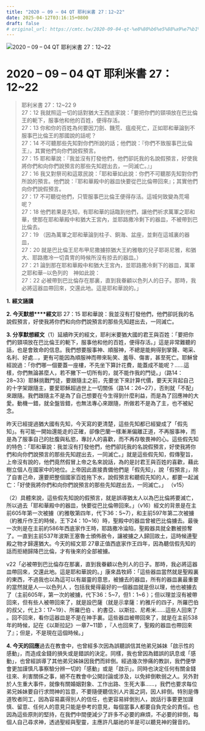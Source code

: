 ```yaml
---
title: "2020 – 09 – 04 QT 耶利米書 27：12~22"
date: 2025-04-12T03:16:15+0800
draft: false
# original_url: https://cmtc.tw/2020-09-04-qt-%e8%80%b6%e5%88%a9%e7%b1%b3%e6%9b%b8-27%ef%bc%9a1222
---
```


![2020 – 09 – 04 QT 耶利米書 27：12\~22](/images/qt.jpg   "2020 – 09 – 04 QT 耶利米書 27：12\~22")

# 2020 – 09 – 04 QT 耶利米書 27：12\~22

> 耶利米書 27：12\~22 9  
> 27：12 我就照這一切的話對猶大王西底家說：「要把你們的頸項放在巴比倫王的軛下，服事他和他的百姓，便得存活。  
> 27：13 你和你的百姓為何要因刀劍、饑荒、瘟疫死亡，正如耶和華論到不服事巴比倫王的那國說的話呢？  
> 27：14 不可聽那些先知對你們所說的話；他們說：『你們不致服事巴比倫王』，其實他們向你們說假預言。  
> 27：15 耶和華說：『我並沒有打發他們，他們卻託我的名說假預言，好使我將你們和向你們說預言的那些先知趕出去，一同滅亡。』」  
> 27：16 我又對祭司和這眾民說：「耶和華如此說：你們不可聽那先知對你們所說的預言。他們說：『耶和華殿中的器皿快要從巴比倫帶回來』；其實他們向你們說假預言。  
> 27：17 不可聽從他們，只管服事巴比倫王便得存活。這城何致變為荒場呢？  
> 27：18 他們若果是先知，有耶和華的話臨到他們，讓他們祈求萬軍之耶和華，使那在耶和華殿中和猶大王宮內，並耶路撒冷剩下的器皿，不被帶到巴比倫去。  
> 27：19 （因為萬軍之耶和華論到柱子、銅海、盆座，並剩在這城裏的器皿，  
> 27：20 就是巴比倫王尼布甲尼撒擄掠猶大王約雅敬的兒子耶哥尼雅，和猶大、耶路撒冷一切貴冑的時候所沒有掠去的器皿。）  
> 27：21 論到那在耶和華殿中和猶大王宮內，並耶路撒冷剩下的器皿，萬軍之耶和華─以色列的　神如此說：  
> 27：22 必被帶到巴比倫存在那裏，直到我眷顧以色列人的日子。那時，我必將這器皿帶回來，交還此地。這是耶和華說的。」

**1.** **經文誦讀**

**2. 今天默想****經文**耶 27：15 耶和華說：我並沒有打發他們，他們卻託我的名說假預言，好使我將你們和向你們說預言的那些先知趕出去，一同滅亡。

**3. 分享默想經文**（1）延續昨天的經文，耶利米要猶大國的君王與百姓：「要把你們的頸項放在巴比倫王的軛下，服事他和他的百姓，便得存活。」這是非常難聽的話，也是會致命的信息。我們想要服事神、順服神，不總是能夠得到掌聲、喝采、名利、好處…，更有可能因為順服神而帶來恥笑、羞辱、傷害，甚至死亡。耶穌曾經說過：「你們哪一個要蓋一座樓，不先坐下算計花費，能蓋成不能呢？……這樣，你們無論甚麼人，若不撇下一切所有的，就不能作我的門徒。」（路14：28\~33）耶穌挑戰門徒，要跟隨主之前，先要坐下來計算代價，要天天背起自己的十字架跟隨主，要愛耶穌超過世上一切關係（路14：26\~27），否則就「不配」來跟隨。我們跟隨主不是為了自己想要在今生得到什麼利益，而是為了回應神的大愛。動機一錯，就全盤皆錯，也無法專心來跟隨，所做若不是為了主，也不被紀念。

昨天已經提過猶大國有先知，今天寫的更清楚，這些先知都已經變成了「假先知」。有可能一開始還能走的正確，卻像巴蘭一樣漸漸偏離正道，不再服事神，而是為了服事自己的肚腹與私慾，專討人的喜歡，而不再存敬畏神的心。這些假先知的特色：「耶和華說：我並沒有打發他們，他們卻託我的名說假預言，好使我將你們和向你們說預言的那些先知趕出去，一同滅亡。」就是這些假先知，假傳聖旨，上帝沒有說的，他們竟然假冒上帝之名來說話，為的是討君王與百姓的喜歡，藉此樹立個人在國家中的地位。上帝因此直接責備他們是「假先知」，說「假預言」，除了自害己命，還要把整個國家百姓拖下水，說假預言和聽假先知的人，都要一起滅亡：「好使我將你們和向你們說預言的那些先知趕出去，一同滅亡。」 （v15）

（2）具體來說，這些假先知說的假預言，就是誤導猶太人以為巴比倫將要滅亡，所以過去「耶和華殿中的器皿，快要從巴比倫帶回來。」（v16）經文的背景是在主前605年第一次被擄（約雅敬第四年，代下36：5\~7），和主前597年第二次被擄（約雅斤作王的時候，王下24：10\~16）時，聖殿中的器皿曾被巴比倫擄去。最後一次則是在主前約586年西底家作王時，耶路撒冷淪陷，聖殿器具就全數被掠奪了。一直到主前537年波斯王塞魯士頒佈赦令，讓被擄之人歸回故土，這時候連聖殿之物才歸還猶大。今天的經文耶 27章正值西底家作王四年，因為聽信假先知的話而拒絕歸降巴比倫，才有後來的全部被擄。

v22「必被帶到巴比倫存在那裏，直到我眷顧以色列人的日子。那時，我必將這器皿帶回來，交還此地。這是耶和華說的。」康來昌牧師：「這些器皿當然就是聖殿裏的東西，不過我也以為這可以有屬靈的意思，被擄去的器皿，所有的器皿裏最重要的當然就是人──以色列人 ，包括我覺得最好的一個器皿就是但以理，他也被擄去了（主前605年，第一次的被擄，代下36：5\~7，但1：1\~6 ）；但以理並沒有被帶回來，但有些人被帶回來了，就是設巴薩（就是示拿薩：約雅斤的四子，所羅巴伯的叔父，代上3：17\~19）、所羅巴伯 、約書亞、以斯拉、尼希米……這些人回來了 。回不回來，看你這器皿是不是在神手裏。這些器皿被帶回來了，就是在主前538年的時候，記在《以斯拉記》一章7\~11節 ，『人也回來了，聖殿的器皿也帶回來了』；但是，不是現在這個時候。」

**4. 今天的回應**過去在教會中，也曾經多次因為誤聽誤信其他弟兄姊妹「啟示性的感動」，而造成金錢的損失或是錯誤的決定。同樣，我也曾因為錯誤的訊息或「感動」，也曾經誤導了其他弟兄姊妹因我們而絆倒。經過幾次慘痛的教訓，我們便學會更加謹慎凡事察驗分辨一切的「感動」或是「啟示」。同時也決定任何有關金錢往來、利害關係之事，絕不在教會中公開討論或涉及，以免絆倒軟弱之人。另外對於人生重大事件，就像有關婚姻對象、工作出路、生死大事……，我們也要求每位弟兄姊妹要自行求問神的旨意，不要隨便聽信別人片面之詞，因人絆倒。特別是傳道牧者同工，因為容易贏得別人的信任，也更容易絆倒別人，說話行事要更加謹慎、留意、任何人的意見只能是參考的意見，每個當事人都要自負完全的責任。也因為這些原則的堅持，在我們中間便減少了許多不必要的麻煩，不必要的絆倒，每個人自己尋求神，透過聖經與聖靈，主應許凡屬祂的羊是可以聽見神的聲音的。